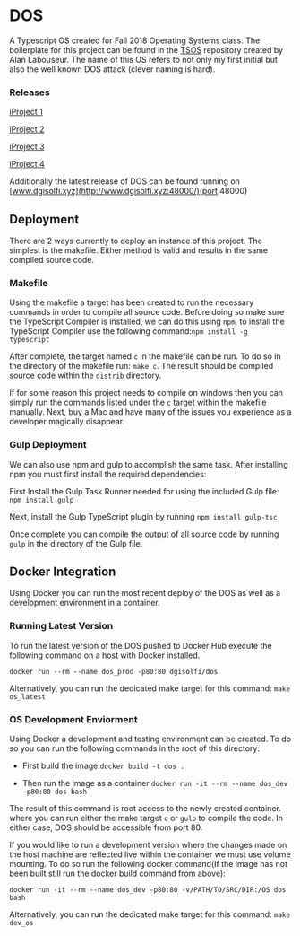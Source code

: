 # DOS

A Typescript OS created for Fall 2018 Operating Systems class. The boilerplate for this project can be found in the [TSOS](https://github.com/AlanClasses/TSOS) repository created by Alan Labouseur. The name of this OS refers to not only my first initial but also the well known DOS attack (clever naming is hard). 

### Releases 

[iProject 1](https://github.com/dgisolfi/DOS/tree/iProject1)

[iProject 2](https://github.com/dgisolfi/DOS/tree/iProject2)

[iProject 3](https://github.com/dgisolfi/DOS/tree/iProject3)

[iProject 4](https://github.com/dgisolfi/DOS/tree/iProject4)

Additionally the latest release of DOS can be found running on [www.dgisolfi.xyz](http://www.dgisolfi.xyz:48000/)(port 48000)

## Deployment

There are 2 ways currently to deploy an instance of this project. The simplest is the makefile. Either method is valid and results in the same compiled source code.

### Makefile

Using the makefile a target has been created to run the necessary commands in order to compile all source code. Before doing so make sure the TypeScript Compiler is installed, we can do this using `npm`, to install the TypeScript Compiler use the following command:`npm install -g typescript`

After complete, the target named `c` in the makefile can be run. To do so in the directory of the makefile run: `make c`. The result should be compiled source code within the `distrib` directory.

If for some reason this project needs to compile on windows then you can simply run the commands listed under the `c` target within the makefile manually. Next, buy a Mac and have many of the issues you experience as a developer magically disappear.

### Gulp Deployment

We can also use npm and gulp to accomplish the same task. After installing npm you must first install the required dependencies:

First Install the Gulp Task Runner needed for using the included Gulp file: `npm install gulp`

Next, install the  Gulp TypeScript plugin by running `npm install gulp-tsc`

Once complete you can compile the output of all source code by running `gulp` in the directory of the Gulp file.

## Docker Integration

Using Docker you can run the most recent deploy of the DOS as well as a development environment in a container.

### Running Latest Version

To run the latest version of the DOS pushed to Docker Hub execute the following command on a host with Docker installed. 

`docker run --rm --name dos_prod -p80:80 dgisolfi/dos`

Alternatively, you can run the dedicated make target for this command: `make os_latest`

### OS Development Enviorment

Using Docker a development and testing environment can be created. To do so you can run the following commands in the root of this directory:

* First build the image:`docker build -t dos .`

* Then run the image as a container `docker run -it --rm --name dos_dev -p80:80 dos bash`

The result of this command is root access to the newly created container. where you can run either the make target `c` or `gulp` to compile the code. In either case, DOS should be accessible from port 80.

If you would like to run a development version where the changes made on the host machine are reflected live within the container we must use volume mounting. To do so run the following docker command(If the image has not been built still run the docker build command from above):

`docker run -it --rm --name dos_dev -p80:80 -v/PATH/TO/SRC/DIR:/OS dos bash`

Alternatively, you can run the dedicated make target for this command: `make dev_os`





